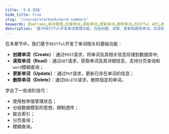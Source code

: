 ```yaml
---
title: '4.8.总结'
hide_title: true
slug: '/course/starbook/word-summary'
keywords: [GoFrame,单词管理,创建单词,读取单词,更新单词,删除单词,RESTful API,数据库操作,分页查询,模糊查询]
description: '基于RESTful开发单词管理功能，包括创建、读取、更新和删除单词，实现枚举值管理状态，采用分层数据模型进行数据操作，支持联合索引和分页、模糊查询的优化技术。'
---
```

在本章节中，我们基于`RESTful`开发了单词相关的基础功能：
- **创建单词（Create）**：通过`POST`请求，将单词及其相关信息存储到数据库中;
- **读取单词（Read）**：通过`GET`请求，获取单词及其详细信息，支持分页查询和`word`模糊查询；
- **更新单词（Update）**：通过`PUT`请求，更新已存在单词的信息；
- **删除单词（Delete）**：通过`DELETE`请求，删除指定的单词。

学会了一些进阶技巧：
- 使用枚举值管理状态；
- 分层数据模型的思想，限制透传；
- 联合索引；
- 分页查询；
- 模糊查询。